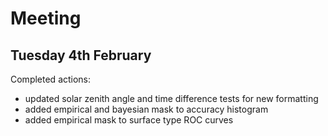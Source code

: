 # Meeting 
## Tuesday 4th February 

Completed actions:
- updated solar zenith angle and time difference tests for new formatting 
- added empirical and bayesian mask to accuracy histogram
- added empirical mask to surface type ROC curves 

